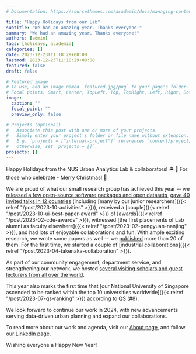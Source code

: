 ```yaml
---
# Documentation: https://sourcethemes.com/academic/docs/managing-content/

title: "Happy Holidays from our Lab"
subtitle: "We had an amazing year. Thanks everyone!"
summary: "We had an amazing year. Thanks everyone!"
authors: [admin]
tags: [holidays, academia]
categories: []
date: 2023-12-23T11:18:29+08:00
lastmod: 2023-12-23T11:18:29+08:00
featured: false
draft: false

# Featured image
# To use, add an image named `featured.jpg/png` to your page's folder.
# Focal points: Smart, Center, TopLeft, Top, TopRight, Left, Right, BottomLeft, Bottom, BottomRight.
image:
  caption: ""
  focal_point: ""
  preview_only: false

# Projects (optional).
#   Associate this post with one or more of your projects.
#   Simply enter your project's folder or file name without extension.
#   E.g. `projects = ["internal-project"]` references `content/project/deep-learning/index.md`.
#   Otherwise, set `projects = []`.
projects: []
---
```



Happy Holidays from the NUS Urban Analytics Lab & collaborators! 🏝️🥂
For those who celebrate - Merry Christmas! 🎄

We are proud of what our small research group has achieved this year -- we [released a few open-source software packages and open datasets](/data-code), [gave 40 invited talks in 12 countries](/post) (including [many by our junior researchers]({{< relref "/post/2023-10-activities" >}})), received a [couple]({{< relref "/post/2023-10-ui-best-paper-award" >}}) of [awards]({{< relref "/post/2023-02-cde-awards" >}}), witnessed [the first placements of Lab alumni as faculty elsewhere]({{< relref "/post/2023-02-pengyuan-nanjing" >}}), and had lots of enjoyable collaborations and fun.
With ample exciting research, we wrote some papers as well -- we [published](/publication) more than 20 of them.
For the first time, we started a couple of [industrial collaborations]({{< relref "/post/2023-04-takenaka-collaboration" >}}).

As part of our community engagement, department service, and strengthening our network, we hosted [several visiting scholars and guest lecturers from all over the world](/seminars).

This year also marks the first time that [our National University of Singapore ascended to be ranked within the top 10 universities worldwide]({{< relref "/post/2023-07-qs-ranking" >}}) according to QS (#8).

We look forward to continue our work in 2024, with new advancements serving data-driven urban planning and expand our collaborations.

To read more about our work and agenda, visit our [About page](/about), and follow [our LinkedIn page](https://www.linkedin.com/company/urban-analytics-lab/).

Wishing everyone a Happy New Year!

